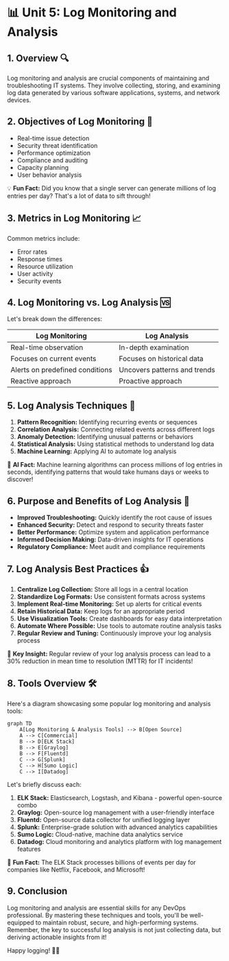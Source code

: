 # 📊 Unit 5: Log Monitoring and Analysis

## 1. Overview 🔍

Log monitoring and analysis are crucial components of maintaining and troubleshooting IT systems. They involve collecting, storing, and examining log data generated by various software applications, systems, and network devices.

## 2. Objectives of Log Monitoring 🎯

- Real-time issue detection
- Security threat identification
- Performance optimization
- Compliance and auditing
- Capacity planning
- User behavior analysis

💡 **Fun Fact:** Did you know that a single server can generate millions of log entries per day? That's a lot of data to sift through!

## 3. Metrics in Log Monitoring 📈

Common metrics include:
- Error rates
- Response times
- Resource utilization
- User activity
- Security events

## 4. Log Monitoring vs. Log Analysis 🆚

Let's break down the differences:

| Log Monitoring | Log Analysis |
|----------------|--------------|
| Real-time observation | In-depth examination |
| Focuses on current events | Focuses on historical data |
| Alerts on predefined conditions | Uncovers patterns and trends |
| Reactive approach | Proactive approach |

## 5. Log Analysis Techniques 🧠

1. **Pattern Recognition:** Identifying recurring events or sequences
2. **Correlation Analysis:** Connecting related events across different logs
3. **Anomaly Detection:** Identifying unusual patterns or behaviors
4. **Statistical Analysis:** Using statistical methods to understand log data
5. **Machine Learning:** Applying AI to automate log analysis

🤖 **AI Fact:** Machine learning algorithms can process millions of log entries in seconds, identifying patterns that would take humans days or weeks to discover!

## 6. Purpose and Benefits of Log Analysis 🌟

- **Improved Troubleshooting:** Quickly identify the root cause of issues
- **Enhanced Security:** Detect and respond to security threats faster
- **Better Performance:** Optimize system and application performance
- **Informed Decision Making:** Data-driven insights for IT operations
- **Regulatory Compliance:** Meet audit and compliance requirements

## 7. Log Analysis Best Practices 👍

1. **Centralize Log Collection:** Store all logs in a central location
2. **Standardize Log Formats:** Use consistent formats across systems
3. **Implement Real-time Monitoring:** Set up alerts for critical events
4. **Retain Historical Data:** Keep logs for an appropriate period
5. **Use Visualization Tools:** Create dashboards for easy data interpretation
6. **Automate Where Possible:** Use tools to automate routine analysis tasks
7. **Regular Review and Tuning:** Continuously improve your log analysis process

🔑 **Key Insight:** Regular review of your log analysis process can lead to a 30% reduction in mean time to resolution (MTTR) for IT incidents!

## 8. Tools Overview 🛠️

Here's a diagram showcasing some popular log monitoring and analysis tools:

```mermaid
graph TD
    A[Log Monitoring & Analysis Tools] --> B[Open Source]
    A --> C[Commercial]
    B --> D[ELK Stack]
    B --> E[Graylog]
    B --> F[Fluentd]
    C --> G[Splunk]
    C --> H[Sumo Logic]
    C --> I[Datadog]
```

Let's briefly discuss each:

1. **ELK Stack:** Elasticsearch, Logstash, and Kibana - powerful open-source combo
2. **Graylog:** Open-source log management with a user-friendly interface
3. **Fluentd:** Open-source data collector for unified logging layer
4. **Splunk:** Enterprise-grade solution with advanced analytics capabilities
5. **Sumo Logic:** Cloud-native, machine data analytics service
6. **Datadog:** Cloud monitoring and analytics platform with log management features

🚀 **Fun Fact:** The ELK Stack processes billions of events per day for companies like Netflix, Facebook, and Microsoft!

## 9. Conclusion

Log monitoring and analysis are essential skills for any DevOps professional. By mastering these techniques and tools, you'll be well-equipped to maintain robust, secure, and high-performing systems. Remember, the key to successful log analysis is not just collecting data, but deriving actionable insights from it!

Happy logging! 🎉📝
